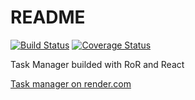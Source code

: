 # README

[![Build Status](https://img.shields.io/endpoint.svg?url=https%3A%2F%2Factions-badge.atrox.dev%2Feffgenij%2FTaskManager%2Fbadge%3Fref%3Ddevelop&style=flat)](https://actions-badge.atrox.dev/effgenij/TaskManager/goto?ref=develop)
[![Coverage Status](https://coveralls.io/repos/github/effgenij/TaskManager/badge.svg?branch=feat/test-coverage)](https://coveralls.io/github/effgenij/TaskManager?branch=feat/test-coverage)

Task Manager builded with RoR and React

[Task manager on render.com](https://taskmanager-web.onrender.com)

